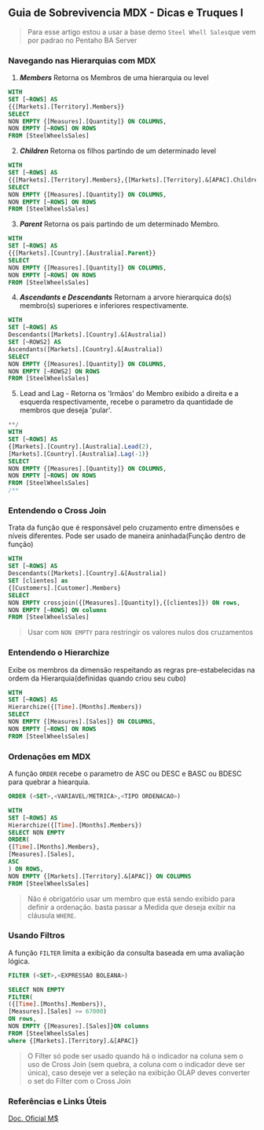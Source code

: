 ## Guia de Sobrevivencia MDX - Dicas e Truques I

> Para esse artigo estou a usar a base demo `Steel Whell Sales`que vem por padrao no Pentaho BA Server


### Navegando nas Hierarquias com MDX

1. ***Members***
Retorna os Membros de uma hierarquia ou level

```sql
WITH
SET [~ROWS] AS
{{[Markets].[Territory].Members}}
SELECT
NON EMPTY {[Measures].[Quantity]} ON COLUMNS,
NON EMPTY [~ROWS] ON ROWS
FROM [SteelWheelsSales]
```


2. ***Children***
Retorna os filhos partindo de um determinado level

```sql
WITH
SET [~ROWS] AS
{{[Markets].[Territory].Members},{[Markets].[Territory].&[APAC].Children}}
SELECT
NON EMPTY {[Measures].[Quantity]} ON COLUMNS,
NON EMPTY [~ROWS] ON ROWS
FROM [SteelWheelsSales]
```

3. ***Parent***
Retorna os pais partindo de um determinado Membro.

```sql
WITH
SET [~ROWS] AS
{{[Markets].[Country].[Australia].Parent}}
SELECT
NON EMPTY {[Measures].[Quantity]} ON COLUMNS,
NON EMPTY [~ROWS] ON ROWS
FROM [SteelWheelsSales]
```

4. ***Ascendants e Descendants***
Retornam a arvore hierarquica do(s) membro(s) superiores e inferiores respectivamente.

```sql
WITH
SET [~ROWS] AS
Descendants([Markets].[Country].&[Australia])
SET [~ROWS2] AS
Ascendants([Markets].[Country].&[Australia])
SELECT
NON EMPTY {[Measures].[Quantity]} ON COLUMNS,
NON EMPTY [~ROWS2] ON ROWS
FROM [SteelWheelsSales]
```

5. Lead and Lag -
Retorna os 'Irmãos' do Membro exibido a direita e a esquerda respectivamente, recebe o parametro da quantidade de membros que deseja 'pular'.

```sql
**/
WITH
SET [~ROWS] AS
{[Markets].[Country].[Australia].Lead(2),
[Markets].[Country].[Australia].Lag(-1)}
SELECT
NON EMPTY {[Measures].[Quantity]} ON COLUMNS,
NON EMPTY [~ROWS] ON ROWS
FROM [SteelWheelsSales]
/**
```

### Entendendo o Cross Join

Trata da função que é responsável pelo cruzamento entre dimensões e níveis diferentes. Pode ser usado de maneira aninhada(Função dentro de função)

```sql
WITH
SET [~ROWS] AS
Descendants([Markets].[Country].&[Australia])
SET [clientes] as
{[Customers].[Customer].Members}
SELECT
NON EMPTY crossjoin({[Measures].[Quantity]},{[clientes]}) ON rows,
NON EMPTY [~ROWS] ON columns
FROM [SteelWheelsSales]
```

> Usar com `NON EMPTY` para restringir os valores nulos dos cruzamentos

### Entendendo o Hierarchize

Exibe os membros da dimensão respeitando as regras pre-estabelecidas na ordem da Hierarquia(definidas quando criou seu cubo)

```sql
WITH
SET [~ROWS] AS
Hierarchize({[Time].[Months].Members})
SELECT
NON EMPTY {[Measures].[Sales]} ON COLUMNS,
NON EMPTY [~ROWS] ON ROWS
FROM [SteelWheelsSales]
```

### Ordenações em MDX

A função `ORDER` recebe o parametro de ASC ou DESC e BASC ou BDESC para quebrar a hiearquia.

```sql
ORDER (<SET>,<VARIAVEL/METRICA>,<TIPO ORDENACAO>)
```

```sql
WITH
SET [~ROWS] AS
Hierarchize({[Time].[Months].Members})
SELECT NON EMPTY
ORDER(
{[Time].[Months].Members},
[Measures].[Sales],
ASC
) ON ROWS,
NON EMPTY {[Markets].[Territory].&[APAC]} ON COLUMNS
FROM [SteelWheelsSales]
```

> Não é obrigatório usar um membro que está sendo exibido para definir a ordenação. basta passar a Medida que deseja exibir na cláusula `WHERE`.

### Usando Filtros

A função `FILTER` limita a exibição da consulta baseada em uma avaliação lógica.

```sql
FILTER (<SET>,<EXPRESSAO BOLEANA>)
```

```sql
SELECT NON EMPTY
FILTER(
({[Time].[Months].Members}),
[Measures].[Sales] >= 67000)
ON rows,
NON EMPTY {[Measures].[Sales]}ON columns
FROM [SteelWheelsSales]
where {[Markets].[Territory].&[APAC]}
```

>O Filter só pode ser usado quando há o indicador na coluna sem o uso de Cross Join (sem quebra, a coluna com o indicador deve ser única), caso deseje ver a seleção na exibição OLAP deves converter o set do Filter com o Cross Join



### Referências e Links Úteis

[Doc. Oficial M$](https://docs.microsoft.com/pt-br/sql/mdx/multidimensional-expressions-mdx-reference)
